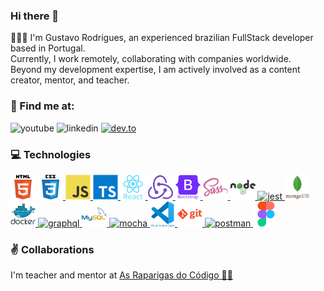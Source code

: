 ### Hi there 👋

👨🏻‍💻 I'm Gustavo Rodrigues, an experienced brazilian FullStack developer based in Portugal. <br/>
Currently, I work remotely, collaborating with companies worldwide. <br/>
Beyond my development expertise, I am actively involved as a content creator, mentor, and teacher.

### 🔎   Find me at:
  <a href="https://www.youtube.com/@gustavo.crodrigues" rel="nofollow" style="text-decoration: none;">
    <img
      src="https://img.shields.io/youtube/channel/subscribers/UCqZZCUg2w-7gSkiobwTc2Nw"
      alt="youtube"
      width="111"
      height="28"
      style="max-width: 100%"
    />
  </a>
  <a href="https://www.linkedin.com/in/gustavocrodrigues" rel="nofollow" style="text-decoration: none;">
    <img
      src="https://img.shields.io/badge/LinkedIn-0077B5?style=for-the-badge&logo=linkedin&logoColor=white"
      alt="linkedin"
      width="111"
      height="28"
      style="max-width: 100%"
    />
  </a>
    <a href="https://dev.to/gustavocr19developer" rel="nofollow">
    <img
      src="https://img.shields.io/badge/dev.to-0A0A0A?style=for-the-badge&logo=dev.to&logoColor=white"
      alt="dev.to"
      width="98"
      height="28"
      style="max-width: 100%"
    />
  </a>
<br/>


### 💻  Technologies
<p align="left" dir="auto">
    <a href="https://www.w3.org/html/" rel="nofollow" style="text-decoration: none;">
    <img
      src="https://raw.githubusercontent.com/devicons/devicon/master/icons/html5/html5-original-wordmark.svg"
      alt="html5"
      width="40"
      height="40"
      style="max-width: 100%"
    />
  </a>
    <a href="https://www.w3schools.com/css/" rel="nofollow">
    <img
      src="https://raw.githubusercontent.com/devicons/devicon/master/icons/css3/css3-original-wordmark.svg"
      alt="css3"
      width="40"
      height="40"
      style="max-width: 100%"
    />
  </a>
    <a
    href="https://developer.mozilla.org/en-US/docs/Web/JavaScript"
    rel="nofollow"
  >
    <img
      src="https://raw.githubusercontent.com/devicons/devicon/master/icons/javascript/javascript-original.svg"
      alt="javascript"
      width="40"
      height="40"
      style="max-width: 100%"
    />
  </a>
    <a href="https://www.typescriptlang.org/" rel="nofollow">
    <img
      src="https://raw.githubusercontent.com/devicons/devicon/master/icons/typescript/typescript-original.svg"
      alt="typescript"
      width="40"
      height="40"
      style="max-width: 100%"
    />
  </a>
   <a href="https://reactjs.org/" rel="nofollow">
    <img
      src="https://raw.githubusercontent.com/devicons/devicon/master/icons/react/react-original-wordmark.svg"
      alt="react"
      width="40"
      height="40"
      style="max-width: 100%"
    />
  </a>
  <a href="https://redux.js.org" rel="nofollow">
    <img
      src="https://raw.githubusercontent.com/devicons/devicon/master/icons/redux/redux-original.svg"
      alt="redux"
      width="40"
      height="40"
      style="max-width: 100%"
    />
  </a>
  <a href="https://getbootstrap.com" rel="nofollow">
    <img
      src="https://raw.githubusercontent.com/devicons/devicon/master/icons/bootstrap/bootstrap-plain-wordmark.svg"
      alt="bootstrap"
      width="40"
      height="40"
      style="max-width: 100%"
    />
  </a>
        <a href="https://sass-lang.com" rel="nofollow">
    <img
      src="https://raw.githubusercontent.com/devicons/devicon/master/icons/sass/sass-original.svg"
      alt="sass"
      width="40"
      height="40"
      style="max-width: 100%"
    />
  </a>
    <a href="https://nodejs.org" rel="nofollow">
    <img
      src="https://raw.githubusercontent.com/devicons/devicon/master/icons/nodejs/nodejs-original-wordmark.svg"
      alt="nodejs"
      width="40"
      height="40"
      style="max-width: 100%"
    />
  </a>
  <a href="https://jestjs.io" target="_blank" rel="noreferrer"> 
      <img src="https://www.vectorlogo.zone/logos/jestjsio/jestjsio-icon.svg" alt="jest" width="40" height="40"/> 
  </a>
  <a href="https://www.mongodb.com/" rel="nofollow">
    <img
      src="https://raw.githubusercontent.com/devicons/devicon/master/icons/mongodb/mongodb-original-wordmark.svg"
      alt="mongodb"
      width="40"
      height="40"
      style="max-width: 100%"
    />
  </a>
  <a href="https://www.docker.com/" target="_blank" rel="noreferrer"> 
    <img src="https://raw.githubusercontent.com/devicons/devicon/master/icons/docker/docker-original-wordmark.svg" alt="docker" width="40" height="40"/> 
  </a>
  <a href="https://graphql.org" target="_blank" rel="noreferrer"> 
    <img src="https://www.vectorlogo.zone/logos/graphql/graphql-icon.svg" alt="graphql" width="40" height="40"/> 
  </a>
  <a href="https://www.mysql.com/" target="_blank" rel="noreferrer"> 
    <img src="https://raw.githubusercontent.com/devicons/devicon/master/icons/mysql/mysql-original-wordmark.svg" alt="mysql" width="40" height="40"/> 
  </a>
  <a href="https://mochajs.org" target="_blank" rel="noreferrer"> 
    <img src="https://www.vectorlogo.zone/logos/mochajs/mochajs-icon.svg" alt="mocha" width="40" height="40"/> 
  </a>
   <a href="https://code.visualstudio.com/" rel="nofollow">
    <img
      src="https://github.com/devicons/devicon/blob/master/icons/vscode/vscode-original-wordmark.svg"
      alt="vscode"
      width="40"
      height="40"
      style="max-width: 100%"
    />
  </a>
  <a href="https://git-scm.com/" rel="nofollow">
    <img
      src="https://github.com/devicons/devicon/blob/master/icons/git/git-plain-wordmark.svg"
      alt="git"
      width="40"
      height="40"
      style="max-width: 100%"
    />
  </a>
  <a href="https://postman.com" target="_blank" rel="noreferrer"> 
    <img src="https://www.vectorlogo.zone/logos/getpostman/getpostman-icon.svg" alt="postman" width="40" height="40"/>
  </a>
    <a href="https://www.figma.com/" rel="nofollow">
    <img
      src="https://github.com/devicons/devicon/blob/master/icons/figma/figma-original.svg"
      alt="figma"
      width="40"
      height="40"
      style="max-width: 100%"
    />
  </a>
</p>

### ✌️ Collaborations 
<p>I'm teacher and mentor at  <a href="https://github.com/As-Raparigas-do-Codigo" rel="nofollow">As Raparigas do Código 👩‍💻</a>

